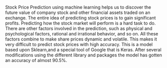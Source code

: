 Stock Price Prediction using machine learning helps us to discover the future value of company stock and other financial assets traded on an exchange. The entire idea of predicting stock prices is to gain significant profits. Predicting how the stock market will perform is a hard task to do. There are other factors involved in the prediction, such as physical and psychological factors, rational and irrational behavior, and so on. All these factors combine to make share prices dynamic and volatile. This makes it very difficult to predict stock prices with high accuracy. 
This is a model based upon Sklearn,and a special tool of Google that is Keras. After several modifications using the different library and packages the model has gotten an accuracy of almost 90.5%.

